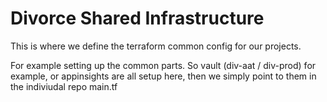 # Divorce Shared Infrastructure 

This is where we define the terraform common config for our projects.

For example setting up the common parts. So vault (div-aat / div-prod) for example, or appinsights are all setup here, then we simply point to them in the indiviudal repo main.tf
